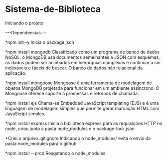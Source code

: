 # Sistema-de-Biblioteca

Iniciando o projeto

---Dependencias---

*npm init -y
Inicia o package.json

*npm install mongodb
Classificado como um programa de banco de dados NoSQL, o MongoDB usa documentos semelhantes a JSON com esquemas, os dados podem ser aninhados em hierarquias complexas e continuar a ser indexáveis e fáceis de buscar. O banco de dados não relacional da aplicação.

*npm install mongoose
Mongoose é uma ferramenta de modelagem de objetos MongoDB projetada para funcionar em um ambiente assíncrono. O Mongoose oferece suporte a promessas e retornos de chamada.

*npm install ejs
Chama-se Embedded JavaScript templating (EJS) e é uma linguagem de modelagem simples que permite gerar marcação HTML com JavaScript simples.

*npm install express
Inicia a biblioteca express para as requisições HTTP no node, criou junto a pasta node_modules e o package-lock.json

*Criei o arquivo .gitignore
Indicando o node_modules/ evita o envio da pasta node_modules para o github

*npm install --prod
Resgatando o node_modules